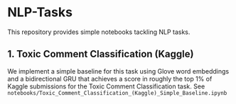 # NLP-Tasks

This repository provides simple notebooks tackling NLP tasks. 

## 1. Toxic Comment Classification (Kaggle)
We implement a simple baseline for this task using Glove word embeddings and a bidirectional GRU that achieves a score in roughly the top 1\% of Kaggle submissions for the Toxic Comment Classification task. See `notebooks/Toxic_Comment_Classification_(Kaggle)_Simple_Baseline.ipynb` 
